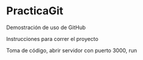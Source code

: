 # PracticaGit
Demostración de uso de GitHub

Instrucciones para correr el proyecto

Toma de código, abrir servidor con puerto 3000, run
